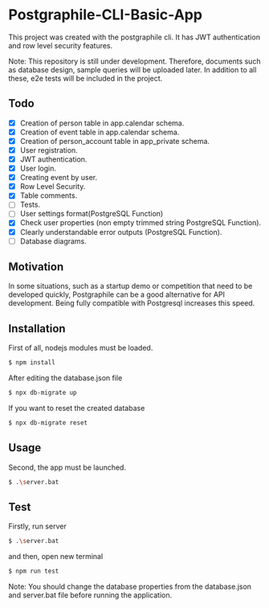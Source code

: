 # Postgraphile-CLI-Basic-App
This project was created with the postgraphile cli. It has JWT authentication and row level security features.

Note: This repository is still under development. Therefore, documents such as database design, sample queries will be uploaded later.
In addition to all these, e2e tests will be included in the project.

## Todo
- [x] Creation of person table in app.calendar schema.
- [x] Creation of event table in app.calendar schema.
- [x] Creation of person_account table in app_private schema.
- [x] User registration.
- [x] JWT authentication.
- [x] User login.
- [x] Creating event by user.
- [x] Row Level Security.
- [x] Table comments.
- [ ] Tests.
- [ ] User settings format(PostgreSQL Function)
- [x] Check user properties (non empty trimmed string PostgreSQL Function).
- [x] Clearly understandable error outputs (PostgreSQL Function).
- [ ] Database diagrams.

## Motivation
In some situations, such as a startup demo or competition that need to be developed quickly, Postgraphile can be a good alternative for API development. Being fully compatible with Postgresql increases this speed.

## Installation
First of all, nodejs modules must be loaded.
```bash
$ npm install
```
After editing the database.json file
```bash
$ npx db-migrate up
```

If you want to reset the created database
```bash
$ npx db-migrate reset
```

## Usage
Second, the app must be launched.

```bash
$ .\server.bat
```

## Test

Firstly, run server 
```bash
$ .\server.bat
```
and then, open new terminal

```bash
$ npm run test
```

Note: You should change the database properties from the database.json and server.bat file before running the application.

